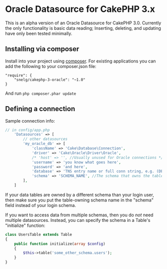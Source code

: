 # Oracle Datasource for CakePHP 3.x

This is an alpha version of an Oracle Datasource for CakePHP 3.0.
Currently the only functionality is basic data reading; Inserting,
deleting, and updating have only been tested minimally.

## Installing via composer

Install into your project using [composer](http://getcomposer.org).
For existing applications you can add the
following to your composer.json file:

    "require": {
        "snelg/cakephp-3-oracle": "~1.0"
    }

And run `php composer.phar update`

## Defining a connection

Sample connection info:

```php
// in config/app.php
    'Datasources' => [
        // other datasources
        'my_oracle_db' => [
            'className' => 'Cake\Database\Connection',
            'driver' => 'Cake\Oracle\Driver\Oracle',
            /* 'host' => '', //Usually unused for Oracle connections */
            'username' => 'you know what goes here',
            'password' => 'and here',
            'database' => 'TNS entry name or full conn string, e.g. (DESCRIPTION=(ADDRESS_LIST=( [...] )))',
            'schema' => 'SCHEMA_NAME', //The schema that owns the tables, not necessarily your login schema
        ],
    ]
```

If your data tables are owned by a different schema than your login user, then make sure you put the table-owning schema name in the "schema" field instead of your login schema.

If you want to access data from multiple schemas, then you do *not* need multiple datasources. Instead, you can specify the schema in a Table's "initialize" function:

```php
class UsersTable extends Table
{
    public function initialize(array $config)
    {
        $this->table('some_other_schema.users');
    }
}
```